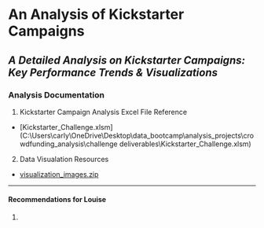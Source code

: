 # **An Analysis of Kickstarter Campaigns**
## *A Detailed Analysis on Kickstarter Campaigns: Key Performance Trends & Visualizations*
### Analysis Documentation
1. Kickstarter Campaign Analysis Excel File Reference
 - [Kickstarter_Challenge.xlsm](C:\Users\carly\OneDrive\Desktop\data_bootcamp\analysis_projects\crowdfunding_analysis\challenge deliverables\Kickstarter_Challenge.xlsm)
2. Data Visualation Resources
 - [visualization_images.zip](C:\Users\carly\OneDrive\Desktop\data_bootcamp\analysis_projects\crowdfunding_analysis\visualization_data\visualization_images.zip)
 ---
#### Recommendations for Louise
1.


